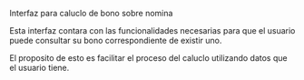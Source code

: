 Interfaz para caluclo de bono sobre nomina

Esta interfaz contara con las funcionalidades necesarias para que el usuario puede consultar su bono correspondiente de existir uno. 

El proposito de esto es facilitar el proceso del caluclo utilizando datos que el usuario tiene.
